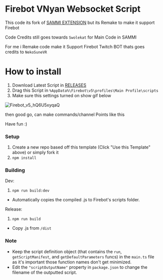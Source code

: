 # Firebot VNyan Websocket Script

This code its fork of [SAMMI EXTENSION](https://ko-fi.com/s/c7898da4a9) but its Remake to make it support Firebot

Code Credits still goes towards `Swolekat` for Main Code in SAMMI

For me i Remake code make it Support Firebot Twitch BOT thats goes credits to `NekoSuneVR`

# How to install

1. Download Latest Script in [RELEASES](https://github.com/NekoSuneVR/firebot-VNyan-Websocket/releases)
2. Drag this Script in `%AppData%\Firebot\v5\profiles\Main Profile\scripts`
3. Make sure this settings turned on show gif below

![Firebot_v5_hQ6U5xyqaQ](https://github.com/user-attachments/assets/facffc55-7ab6-41d3-bc20-1b9b37c3dbf9)


then good go, can make commands/channel Points like this

Have fun :)


### Setup
1. Create a new repo based off this template (Click "Use this Template" above) or simply fork it
2. `npm install`

### Building
Dev:
1. `npm run build:dev`
- Automatically copies the compiled .js to Firebot's scripts folder.

Release:
1. `npm run build`
- Copy .js from `/dist`

### Note
- Keep the script definition object (that contains the `run`, `getScriptManifest`, and `getDefaultParameters` funcs) in the `main.ts` file as it's important those function names don't get minimized.
- Edit the `"scriptOutputName"` property in `package.json` to change the filename of the outputted script.
